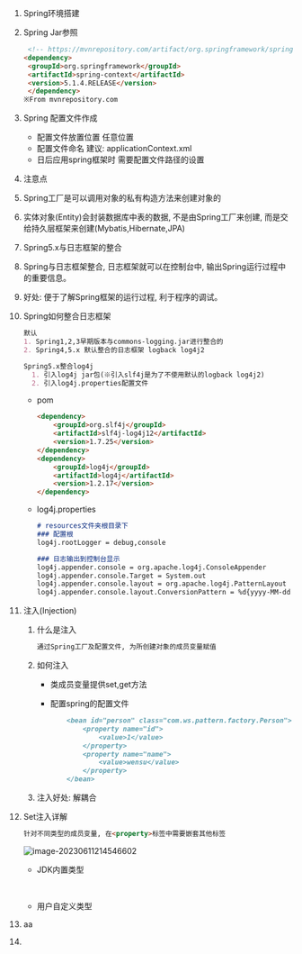 1. Spring环境搭建

  1. Spring Jar参照

     ```markdown
      <!-- https://mvnrepository.com/artifact/org.springframework/spring-context -->
     <dependency>
      <groupId>org.springframework</groupId>
      <artifactId>spring-context</artifactId>
      <version>5.1.4.RELEASE</version>
      </dependency>
     ※From mvnrepository.com
     ```
  2. Spring 配置文件作成
     - 配置文件放置位置  任意位置
     - 配置文件命名 建议: applicationContext.xml
     - 日后应用spring框架时 需要配置文件路径的设置

2. 注意点

  1. Spring工厂是可以调用对象的私有构造方法来创建对象的
  2. 实体对象(Entity)会封装数据库中表的数据, 不是由Spring工厂来创建,  而是交给持久层框架来创建(Mybatis,Hibernate,JPA)

3. Spring5.x与日志框架的整合

  1. Spring与日志框架整合, 日志框架就可以在控制台中, 输出Spring运行过程中的重要信息。

  2. 好处: 便于了解Spring框架的运行过程, 利于程序的调试。

  3. Spring如何整合日志框架

     ~~~markdown
     默认
     1. Spring1,2,3早期版本与commons-logging.jar进行整合的
     2. Spring4,5.x 默认整合的日志框架 logback log4j2
     
     Spring5.x整合log4j
       1. 引入log4j jar包(※引入slf4j是为了不使用默认的logback log4j2)
       2. 引入log4j.properties配置文件
     ~~~

     - pom

       ~~~markdown
       <dependency>
           <groupId>org.slf4j</groupId>
           <artifactId>slf4j-log4j12</artifactId>
           <version>1.7.25</version>
       </dependency>
       <dependency>
           <groupId>log4j</groupId>
           <artifactId>log4j</artifactId>
           <version>1.2.17</version>
       </dependency>
       ~~~
       
     - log4j.properties
       
       ~~~markdown
       # resources文件夹根目录下
       ### 配置根
       log4j.rootLogger = debug,console
       
       ### 日志输出到控制台显示
       log4j.appender.console = org.apache.log4j.ConsoleAppender
       log4j.appender.console.Target = System.out
       log4j.appender.console.layout = org.apache.log4j.PatternLayout
       log4j.appender.console.layout.ConversionPattern = %d{yyyy-MM-dd HH:mm:ss} %-5p %c{1}:%L - %m%n
       ~~~

4. 注入(Injection)

   1. 什么是注入

      ~~~markdown
      通过Spring工厂及配置文件, 为所创建对象的成员变量赋值
      ~~~

   2. 如何注入

      - 类成员变量提供set,get方法

      - 配置spring的配置文件

        ~~~markdown
            <bean id="person" class="com.ws.pattern.factory.Person">
                <property name="id">
                    <value>1</value>
                </property>
                <property name="name">
                    <value>wensu</value>
                </property>
            </bean>
        ~~~

   3. 注入好处: 解耦合

5. Set注入详解

   ~~~markdown
   针对不同类型的成员变量, 在<property>标签中需要嵌套其他标签
   ~~~

   ![image-20230611214546602](C:\Users\hp\AppData\Roaming\Typora\typora-user-images\image-20230611214546602.png)

   - JDK内置类型

   ​       

   

   

   

   - 用户自定义类型

6. aa

7. 